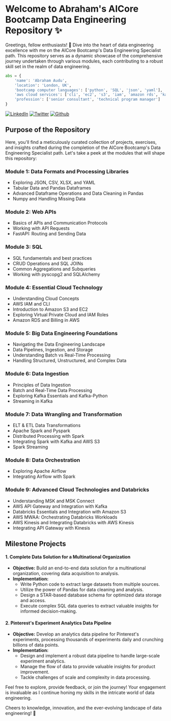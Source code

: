 # Welcome to Abraham's AICore Bootcamp Data Engineering Repository ✨

Greetings, fellow enthusiasts! 👋 Dive into the heart of data engineering excellence with me on the AICore Bootcamp's Data Engineering Specialist path. This repository serves as a dynamic showcase of the comprehensive journey undertaken through various modules, each contributing to a robust skill set in the realm of data engineering.

```python
abs = {
    'name': 'Abraham Audu',
    'location': 'London, UK',
    'bootcamp computer languages': ['python', 'SQL', 'json', 'yaml'],
    'aws cloud services': ['cli', 'ec2', 's3', 'iam', 'amazon rds', 'kafka', 'spark', 'airflow', 'databricks', 'kinesis'],
    'profession': ['senior consultant', 'technical program manager']
}
```
[![LinkedIn](https://onedrive.live.com/embed?resid=A2D9CDEC6C07694B%21312296&authkey=%21ADPWtzaMqQH_6n0&width=48&height=48)](https://www.linkedin.com/in/abraham-audu-39ba8927/)
[![Twitter](https://onedrive.live.com/embed?resid=A2D9CDEC6C07694B%21312391&authkey=%21ANFnY3forRc5Olc&width=48&height=48)](https://twitter.com/abraham_audu_7)
[![Github](https://onedrive.live.com/embed?resid=A2D9CDEC6C07694B%21312252&authkey=%21AI_zh6e5JeF8zfA&width=48&height=48)](https://github.com/ReturnOfAbs)

## Purpose of the Repository

Here, you'll find a meticulously curated collection of projects, exercises, and insights crafted during the completion of the AICore Bootcamp's Data Engineering Specialist path. Let's take a peek at the modules that will shape this repository:

### Module 1: Data Formats and Processing Libraries
- Exploring JSON, CSV, XLSX, and YAML
- Tabular Data and Pandas Dataframes
- Advanced Dataframe Operations and Data Cleaning in Pandas
- Numpy and Handling Missing Data

### Module 2: Web APIs
- Basics of APIs and Communication Protocols
- Working with API Requests
- FastAPI: Routing and Sending Data

### Module 3: SQL
- SQL fundamentals and best practices
- CRUD Operations and SQL JOINs
- Common Aggregations and Subqueries
- Working with pyscopg2 and SQLAlchemy

### Module 4: Essential Cloud Technology
- Understanding Cloud Concepts
- AWS IAM and CLI
- Introduction to Amazon S3 and EC2
- Exploring Virtual Private Cloud and IAM Roles
- Amazon RDS and Billing in AWS

### Module 5: Big Data Engineering Foundations
- Navigating the Data Engineering Landscape
- Data Pipelines, Ingestion, and Storage
- Understanding Batch vs Real-Time Processing
- Handling Structured, Unstructured, and Complex Data

### Module 6: Data Ingestion
- Principles of Data Ingestion
- Batch and Real-Time Data Processing
- Exploring Kafka Essentials and Kafka-Python
- Streaming in Kafka

### Module 7: Data Wrangling and Transformation
- ELT & ETL Data Transformations
- Apache Spark and Pyspark
- Distributed Processing with Spark
- Integrating Spark with Kafka and AWS S3
- Spark Streaming

### Module 8: Data Orchestration
- Exploring Apache Airflow
- Integrating Airflow with Spark

### Module 9: Advanced Cloud Technologies and Databricks
- Understanding MSK and MSK Connect
- AWS API Gateway and Integration with Kafka
- Databricks Essentials and Integration with Amazon S3
- AWS MWAA: Orchestrating Databricks Workloads
- AWS Kinesis and Integrating Databricks with AWS Kinesis
- Integrating API Gateway with Kinesis

## Milestone Projects

#### 1. Complete Data Solution for a Multinational Organization
- **Objective:** Build an end-to-end data solution for a multinational organization, covering data acquisition to analysis.
- **Implementation:**
  - Write Python code to extract large datasets from multiple sources.
  - Utilize the power of Pandas for data cleaning and analysis.
  - Design a STAR-based database schema for optimized data storage and access.
  - Execute complex SQL data queries to extract valuable insights for informed decision-making.

#### 2. Pinterest's Experiment Analytics Data Pipeline
- **Objective:** Develop an analytics data pipeline for Pinterest's experiments, processing thousands of experiments daily and crunching billions of data points.
- **Implementation:**
  - Design and implement a robust data pipeline to handle large-scale experiment analytics.
  - Manage the flow of data to provide valuable insights for product improvement.
  - Tackle challenges of scale and complexity in data processing.

Feel free to explore, provide feedback, or join the journey! Your engagement is invaluable as I continue honing my skills in the intricate world of data engineering.

Cheers to knowledge, innovation, and the ever-evolving landscape of data engineering! 🚀


<!--
**AICoreCitizen/AICoreCitizen** is a ✨ _special_ ✨ repository because its `README.md` (this file) appears on your GitHub profile.

Here are some ideas to get you started:

- 🔭 I’m currently working on ...
- 🌱 I’m currently learning ...
- 👯 I’m looking to collaborate on ...
- 🤔 I’m looking for help with ...
- 💬 Ask me about ...
- 📫 How to reach me: ...
- 😄 Pronouns: ...
- ⚡ Fun fact: ...
-->
